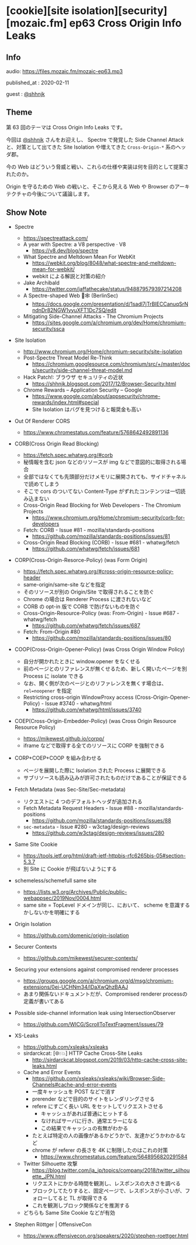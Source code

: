 # [cookie][site isolation][security][mozaic.fm] ep63 Cross Origin Info Leaks

## Info

audio: https://files.mozaic.fm/mozaic-ep63.mp3

published_at
: 2020-02-11

guest
: [@shhnjk](https://twitter.com/shhnjk)


## Theme

第 63 回のテーマは Cross Origin Info Leaks です。

今回は [@shhnjk](https://twitter.com/shhnjk) さんをお迎えし、 Spectre で発覚した Side Channel Attack と、対策として出てきた Site Isolation や増えてきた `Cross-Origin-*` 系のヘッダ郡。

今の Web はどういう脅威と戦い、これらの仕様や実装は何を目的として提案されたのか。

Origin を守るための Web の戦いと、そこから見える Web や Browser のアーキテクチャの今後について議論します。


## Show Note

- Spectre
  - <https://spectreattack.com/>
  - A year with Spectre: a V8 perspective · V8
    - <https://v8.dev/blog/spectre>
  - What Spectre and Meltdown Mean For WebKit
    - <https://webkit.org/blog/8048/what-spectre-and-meltdown-mean-for-webkit/>
    - webkit による解説と対策の紹介
  - Jake Archibald
    - <https://twitter.com/jaffathecake/status/948879579397214208>
  - A Spectre-shaped Web 👻🕸️ (BerlinSec)
    - <https://docs.google.com/presentation/d/1sadl7jTrBIECCanuqSrNndnDr82NGW1yyuXFT1Dc7SQ/edit>
  - Mitigating Side-Channel Attacks - The Chromium Projects
    - <https://sites.google.com/a/chromium.org/dev/Home/chromium-security/ssca>
- Site Isolation
  - <http://www.chromium.org/Home/chromium-security/site-isolation>
  - Post-Spectre Threat Model Re-Think
    - <https://chromium.googlesource.com/chromium/src/+/master/docs/security/side-channel-threat-model.md>
  - Hack Patch!: ブラウザ セキュリティの近状
    - <https://shhnjk.blogspot.com/2017/12/Browser-Security.html>
  - Chrome Rewards – Application Security – Google
    - <https://www.google.com/about/appsecurity/chrome-rewards/index.html#special>
    - Site Isolation はバグを見つけると報奨金も高い
- Out Of Renderer CORS
  - <https://www.chromestatus.com/feature/5768642492891136>
- CORB(Cross Origin Read Blocking)
  - <https://fetch.spec.whatwg.org/#corb>
  - 秘情報を含む json などのリソースが img などで意図的に取得される場合
  - 全部ではなくても先頭部分だけメモリに展開されても、サイドチャネルで読めてしまう
  - そこで cors のついてない Content-Type がずれたコンテンツは一切読み込まない
  - Cross-Origin Read Blocking for Web Developers - The Chromium Projects
    - <https://www.chromium.org/Home/chromium-security/corb-for-developers>
  - Fetch: CORB - Issue #81 - mozilla/standards-positions
    - <https://github.com/mozilla/standards-positions/issues/81>
  - Cross-Origin Read Blocking (CORB) - Issue #681 - whatwg/fetch
    - <https://github.com/whatwg/fetch/issues/681>
- CORP(Cross-Origin-Resorce-Policy) (was Form Origin)
  - <https://fetch.spec.whatwg.org/#cross-origin-resource-policy-header>
  - same-origin/same-site などを指定
  - そのリソースが別の Origin/Site で取得されることを防ぐ
  - Chrome の場合は Renderer Process に渡されないなど
  - CORB の opt-in 版で CORB で防げないものを防ぐ
  - Cross-Origin-Resource-Policy (was: From-Origin) - Issue #687 - whatwg/fetch
    - <https://github.com/whatwg/fetch/issues/687>
  - Fetch: From-Origin #80
    - <https://github.com/mozilla/standards-positions/issues/80>
- COOP(Cross-Origin-Opener-Policy) (was Cross Origin Window Policy)
  - 自分が開かれたときに window.opener をなくせる
  - 前のページとのリファレンスが無くせるため、新しく開いたページを別 Process に isolate できる
  - なお、開く側が次のページとのリファレンスを無くす場合は、 `rel=noopener` を指定
  - Restricting cross-origin WindowProxy access (Cross-Origin-Opener-Policy) - Issue #3740 - whatwg/html
    - <https://github.com/whatwg/html/issues/3740>
- COEP(Cross-Origin-Embedder-Policy) (was Cross Origin Resource Resource Policy)
  - <https://mikewest.github.io/corpp/>
  - iframe などで取得する全てのリソースに CORP を強制できる
- CORP+COEP+COOP を組み合わせる
  - ページを展開した際に Isolation された Process に展開できる
  - サブリソースも読み込みが許可されたものだけであることが保証できる

- Fetch Metadata (was Sec-Site/Sec-metadata)
  - リクエストに 4 つのデフォルトヘッダが追加される
  - Fetch Metadata Request Headers - Issue #88 - mozilla/standards-positions
    - <https://github.com/mozilla/standards-positions/issues/88>
  - `sec-metadata` - Issue #280 - w3ctag/design-reviews
    - <https://github.com/w3ctag/design-reviews/issues/280>
- Same Site Cookie
  - <https://tools.ietf.org/html/draft-ietf-httpbis-rfc6265bis-05#section-5.3.7>
  - 別 Site に Cookie が飛ばないようにする
- schemeless/schemefull same site
  - <https://lists.w3.org/Archives/Public/public-webappsec/2019Nov/0004.html>
  - same site = TopLevel ドメインが同じ、において、 scheme を意識するかしないかを明確にする
- Origin Isolation
  - <https://github.com/domenic/origin-isolation>
- Securer Contexts
  - <https://github.com/mikewest/securer-contexts/>
- Securing your extensions against compromised renderer processes
  - <https://groups.google.com/a/chromium.org/d/msg/chromium-extensions/0ei-UCHNm34/lDaXwQhzBAAJ>
  - あまり関係ないドキュメントだが、Compromised renderer processの定義が書いてある
- Possible side-channel information leak using IntersectionObserver
  - <https://github.com/WICG/ScrollToTextFragment/issues/79>
- XS-Leaks
  - <https://github.com/xsleaks/xsleaks>
  - sirdarckcat: [🌐💧💥] HTTP Cache Cross-Site Leaks
    - <http://sirdarckcat.blogspot.com/2019/03/http-cache-cross-site-leaks.html>
  - Cache and Error Events
    - <https://github.com/xsleaks/xsleaks/wiki/Browser-Side-Channels#cache-and-error-events>
    - 一度キャッシュを POST などで消す
    - prerender などで目的のサイトをレンダリングさせる
    - refere にすごく長い URL をセットしてリクエストさせる
      - キャッシュがあれば普通にヒットする
      - なければサーバに行き、通常エラーになる
      - この結果でキャッシュの有無がわかる
    - たとえば特定の人の画像があるかどうかで、友達かどうかわかるなど
    - chrome が referer の長さを 4K に制限したのはこれの対策
      - <https://www.chromestatus.com/feature/5648956820291584>
  - Twitter Silhouette 攻撃
    - <https://blog.twitter.com/ja_jp/topics/company/2018/twitter_silhouette_JPN.html>
    - リクエストにかかる時間を観測し、レスポンスの大きさを調べる
    - ブロックしてたりすると、固定ページで、レスポンスが小さいが、フォローしてると TL が取得できる
    - これを観測しブロック関係などを推測する
  - どちらも Same Site Cookie などが有効
- Stephen Röttger \| OffensiveCon
  - <https://www.offensivecon.org/speakers/2020/stephen-roettger.html>
